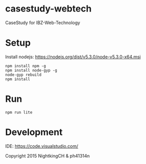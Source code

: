 # casestudy-webtech
CaseStudy for IBZ-Web-Technology

# Setup

Install nodejs: https://nodejs.org/dist/v5.3.0/node-v5.3.0-x64.msi

```
npm install npm -g
npm install node-gyp -g
node-gyp rebuild
npm install
```

# Run
```
npm run lite
```

# Development

IDE: https://code.visualstudio.com/

Copyright 2015 NightkingCH & ph41314n
